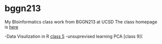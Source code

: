 # bggn213

My BIoinformatics class work from BGGN213 at UCSD
The class homepage is [here](https://bioboot.github.io/bggn213_S18/)

-Data Visulization in R [class 5](https://github.com/xth20170/bggn213/tree/master/class5)
-unsuprevised learning PCA [class 9](

